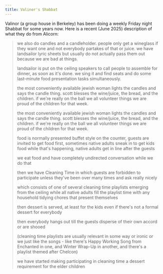 ```yaml
---
title: Valinor's Shabbat
---
```


Valinor (a group house in Berkeley) has been doing a weekly Friday night Shabbat for some years now. Here is a recent (June 2025) description of what they do from Alicorn:

> we also do candles and a candleholder.  people only get a wineglass if they want one and not everybody partakes of that or juice.  we have landsailor lyric sheets but usually do not actually pass them out because we are bad at things.
>
> landsailor is put on the ceiling speakers to call people to assemble for dinner, as soon as it's done.  we sing it and find seats and do some last-minute food presentation tasks simultaneously.
>
> the most conveniently available jewish woman lights the candles and says the candle thing.  scott blesses the wine/juice, the bread, and the children.  if we're really on the ball we all volunteer things we are proud of the children for that week.
>
> the most conveniently available jewish woman lights the candles and says the candle thing.  scott blesses the wine/juice, the bread, and the children.  if we're really on the ball we all volunteer things we are proud of the children for that week.
>
> food is normally presented buffet style on the counter, guests are invited to get food first, sometimes native adults sneak in to get kids food while that's happening, native adults get in line after the guests
>
> we eat food and have completely undirected conversation while we do that
>
> then we have Cleaning Time in which guests are forbidden to participate unless they've been over many times and ask really nicely
>
> which consists of one of several cleaning time playlists emerging from the ceiling while all native adults fill the playlist time with any household tidying chores that present themselves
>
> then dessert is served, at least for the kids even if there's not a formal dessert for everybody
>
> then everybody hangs out till the guests disperse of their own accord or are shooed
>
> (cleaning time playlists are usually relevant in some way or ironic or we just like the songs - like there's Happy Working Song from Enchanted in one, and Winter Wrap-Up in another, and there's a playlist themed after Chelcon)
>
> we have started making participating in cleaning time a dessert requirement for the elder children
